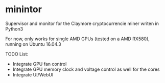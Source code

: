 # minintor
Supervisor and monitor for the Claymore cryptocurrencie miner writen in Python3

For now, only works for single AMD GPUs (tested on a AMD RX580), running on Ubuntu 16.04.3


TODO List:

- Integrate GPU fan control
- Integrate GPU memory clock and voltage control as well for the cores
- Integrate UI/WebUI